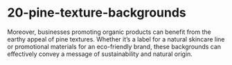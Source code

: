 # 20-pine-texture-backgrounds
Moreover, businesses promoting organic products can benefit from the earthy appeal of pine textures. Whether it’s a label for a natural skincare line or promotional materials for an eco-friendly brand, these backgrounds can effectively convey a message of sustainability and natural origin.
